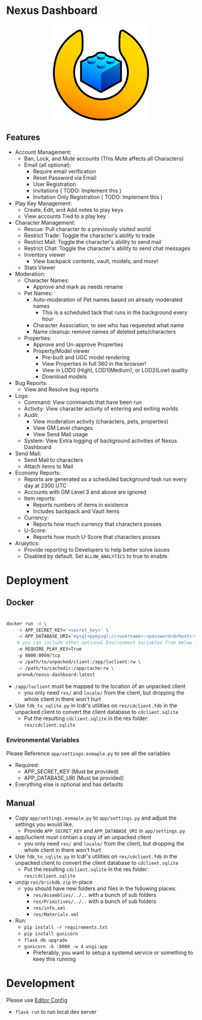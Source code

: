 # Nexus Dashboard

<p align="center">
  <img src="app/static/logo/logo.png" alt="DLU logo"/>
</p>

## Features

  * Account Management:
    * Ban, Lock, and Mute accounts (This Mute affects all Characters)
    * Email (all optional):
      * Require email verification
      * Reset Password via Email
      * User Registration
      * Invitations ( TODO: Implement this )
      * Invitation Only Registration ( TODO: Implement this )
  * Play Key Management:
    * Create, Edit, and Add notes to play keys
    * View accounts Tied to a play key
  * Character Management:
    * Rescue: Pull character to a previously visited world
    * Restrict Trade: Toggle the character's ability to trade
    * Restrict Mail: Toggle the character's ability to send mail
    * Restrict Chat: Toggle the character's ability to send chat messages
    * Inventory viewer
      * View backpack contents, vault, models, and more!
    * Stats Viewer
  * Moderation:
    * Character Names:
      * Approve and mark as needs rename
    * Pet Names:
      * Auto-moderation of Pet names based on already moderated names
        * This is a scheduled tack that runs in the background every hour
      * Character Association, to see who has requested what name
      * Name cleanup: remove names of deleted pets/characters
    * Properties:
      * Approve and Un-approve Properties
      * Property/Model viewer
        * Pre-built and UGC model rendering
        * View Properties in full 360 in the browser!
        * View in LOD0 (High), LOD1(Medium), or LOD2(Low) quality
        * Download models
  * Bug Reports:
    * View and Resolve bug reports
  * Logs:
    * Command: View commands that have been run
    * Activity: View character activity of entering and exiting worlds
    * Audit:
      * View moderation activity (characters, pets, properties)
      * View GM Level changes
      * View Send Mail usage
    * System: View Extra logging of background activities of Nexus Dashboard
  * Send Mail:
    * Send Mail to characters
    * Attach items to Mail
  * Economy Reports:
    * Reports are generated as a scheduled background task run every day at 2300 UTC
    * Accounts with GM Level 3 and above are ignored
    * Item reports:
      * Reports numbers of items in existence
      * Includes backpack and Vault items
    * Currency:
      * Reports how much currency that characters posses
    * U-Score:
      * Reports how much U-Score that characters posses
  * Analytics:
    * Provide reporting to Developers to help better solve issues
    * Disabled by default. Set `ALLOW_ANALYTICS` to true to enable.

# Deployment

## Docker

```bash

docker run -d \
    -e APP_SECRET_KEY='<secret_key>' \
    -e APP_DATABASE_URI='mysql+pymysql://<username>:<password>@<host>:<port>/<database>' \
    # you can include other optional Environment Variables from below like this
    -e REQUIRE_PLAY_KEY=True
    -p 8000:8000/tcp
    -v /path/to/unpacked/client:/app/luclient:rw \
    -v /path/to/cachedir:/app/cache:rw \
    aronwk/nexus-dashboard:latest

```

 * `/app/luclient` must be mapped to the location of an unpacked client
    * you only need `res/` and `locale/` from the client, but dropping the whole client in there won't hurt
 * Use `fdb_to_sqlite.py` in lcdr's utilities on `res/cdclient.fdb` in the unpacked client to convert the client database to `cdclient.sqlite`
    * Put the resulting `cdclient.sqlite` in the res folder: `res/cdclient.sqlite`

### Environmental Variables

Please Reference `app/settings.exmaple.py` to see all the variables

  * Required:
    * APP_SECRET_KEY (Must be provided)
    * APP_DATABASE_URI (Must be provided)
  * Everything else is optional and has defaults

## Manual

  * Copy `app/settings.exmaple.py` to `app/settings.py` and adjust the settings you would like.
    * Provide `APP_SECRET_KEY` and `APP_DATABASE_URI` in `app/settings.py`
  * app/luclient must contian a copy of an unpacked client
    * you only need `res/` and `locale/` from the client, but dropping the whole client in there won't hurt
  * Use `fdb_to_sqlite.py` in lcdr's utilities on `res/cdclient.fdb` in the unpacked client to convert the client database to `cdclient.sqlite`
    * Put the resulting `cdclient.sqlite` in the res folder: `res/cdclient.sqlite`
  * unzip `res/brickdb.zip` in-place
    * you should have new folders and files in the following places:
      * `res/Assemblies/../..` with a bunch of sub folders
      * `res/Primitives/../..` with a bunch of sub folders
      * `res/info.xml`
      * `res/Materials.xml`
  * Run:
    * `pip install -r requirements.txt`
    * `pip install gunicorn`
    * `flask db upgrade`
    * `gunicorn -b :8000 -w 4 wsgi:app`
      * Preferably, you want to setup a systemd service or something to keey this running

# Development

Please use [Editor Config](https://editorconfig.org/)

  * `flask run` to run local dev server
